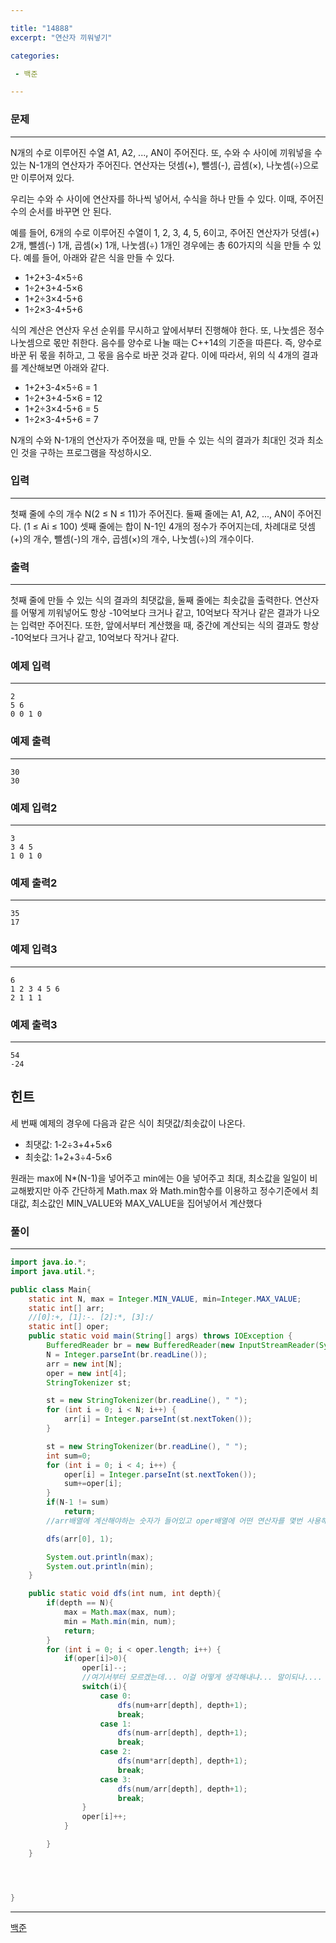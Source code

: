```yaml
---

title: "14888"
excerpt: "연산자 끼워넣기"

categories:

 - 백준 

---
```


### 문제

---

N개의 수로 이루어진 수열 A1, A2, ..., AN이 주어진다. 또, 수와 수 사이에 끼워넣을 수 있는 N-1개의 연산자가 주어진다. 연산자는 덧셈(+), 뺄셈(-), 곱셈(×), 나눗셈(÷)으로만 이루어져 있다.

우리는 수와 수 사이에 연산자를 하나씩 넣어서, 수식을 하나 만들 수 있다. 이때, 주어진 수의 순서를 바꾸면 안 된다.

예를 들어, 6개의 수로 이루어진 수열이 1, 2, 3, 4, 5, 6이고, 주어진 연산자가 덧셈(+) 2개, 뺄셈(-) 1개, 곱셈(×) 1개, 나눗셈(÷) 1개인 경우에는 총 60가지의 식을 만들 수 있다. 예를 들어, 아래와 같은 식을 만들 수 있다.

- 1+2+3-4×5÷6
- 1÷2+3+4-5×6
- 1+2÷3×4-5+6
- 1÷2×3-4+5+6

식의 계산은 연산자 우선 순위를 무시하고 앞에서부터 진행해야 한다. 또, 나눗셈은 정수 나눗셈으로 몫만 취한다. 음수를 양수로 나눌 때는 C++14의 기준을 따른다. 즉, 양수로 바꾼 뒤 몫을 취하고, 그 몫을 음수로 바꾼 것과 같다. 이에 따라서, 위의 식 4개의 결과를 계산해보면 아래와 같다.

- 1+2+3-4×5÷6 = 1
- 1÷2+3+4-5×6 = 12
- 1+2÷3×4-5+6 = 5
- 1÷2×3-4+5+6 = 7

N개의 수와 N-1개의 연산자가 주어졌을 때, 만들 수 있는 식의 결과가 최대인 것과 최소인 것을 구하는 프로그램을 작성하시오.





### 입력

---

첫째 줄에 수의 개수 N(2 ≤ N ≤ 11)가 주어진다. 둘째 줄에는 A1, A2, ..., AN이 주어진다. (1 ≤ Ai ≤ 100) 셋째 줄에는 합이 N-1인 4개의 정수가 주어지는데, 차례대로 덧셈(+)의 개수, 뺄셈(-)의 개수, 곱셈(×)의 개수, 나눗셈(÷)의 개수이다. 






### 출력

---

첫째 줄에 만들 수 있는 식의 결과의 최댓값을, 둘째 줄에는 최솟값을 출력한다. 연산자를 어떻게 끼워넣어도 항상 -10억보다 크거나 같고, 10억보다 작거나 같은 결과가 나오는 입력만 주어진다. 또한, 앞에서부터 계산했을 때, 중간에 계산되는 식의 결과도 항상 -10억보다 크거나 같고, 10억보다 작거나 같다.







### 예제 입력

---

```
2
5 6
0 0 1 0
```



### 예제 출력

---

```
30
30
```





### 예제 입력2

---

```
3
3 4 5
1 0 1 0
```



### 예제 출력2

---

```
35
17
```



### 예제 입력3

---

```
6
1 2 3 4 5 6
2 1 1 1
```



### 예제 출력3

---

```
54
-24
```





## 힌트

세 번째 예제의 경우에 다음과 같은 식이 최댓값/최솟값이 나온다.

- 최댓값: 1-2÷3+4+5×6
- 최솟값: 1+2+3÷4-5×6





원래는 max에 N*(N-1)을 넣어주고 min에는 0을 넣어주고 최대, 최소값을 일일이 비교해봤지만 아주 간단하게 Math.max 와 Math.min함수를 이용하고 정수기준에서 최대값, 최소값인 MIN_VALUE와 MAX_VALUE을 집어넣어서 계산했다



### 풀이

---

```java
import java.io.*;
import java.util.*;

public class Main{
    static int N, max = Integer.MIN_VALUE, min=Integer.MAX_VALUE;
    static int[] arr;
    //[0]:+, [1]:-. [2]:*, [3]:/
    static int[] oper;
    public static void main(String[] args) throws IOException {
        BufferedReader br = new BufferedReader(new InputStreamReader(System.in));
        N = Integer.parseInt(br.readLine());
        arr = new int[N];
        oper = new int[4];
        StringTokenizer st;

        st = new StringTokenizer(br.readLine(), " ");
        for (int i = 0; i < N; i++) {
            arr[i] = Integer.parseInt(st.nextToken());
        }

        st = new StringTokenizer(br.readLine(), " ");
        int sum=0;
        for (int i = 0; i < 4; i++) {
            oper[i] = Integer.parseInt(st.nextToken());
            sum+=oper[i];
        }
        if(N-1 != sum)
            return;
        //arr배열에 계산해야하는 숫자가 들어있고 oper배열에 어떤 연산자를 몇번 사용해야하는지 들어있음

        dfs(arr[0], 1);

        System.out.println(max);
        System.out.println(min);
    }

    public static void dfs(int num, int depth){
        if(depth == N){
            max = Math.max(max, num);
            min = Math.min(min, num);
            return;
        }
        for (int i = 0; i < oper.length; i++) {
            if(oper[i]>0){
                oper[i]--;
                //여기서부터 모르겠는데... 이걸 어떻게 생각해내냐... 말이되나....
                switch(i){
                    case 0:
                        dfs(num+arr[depth], depth+1);
                        break;
                    case 1:
                        dfs(num-arr[depth], depth+1);
                        break;
                    case 2:
                        dfs(num*arr[depth], depth+1);
                        break;
                    case 3:
                        dfs(num/arr[depth], depth+1);
                        break;
                }
                oper[i]++;
            }

        }
    }




}
```









---

[백준](https://www.acmicpc.net/problem/14888)




